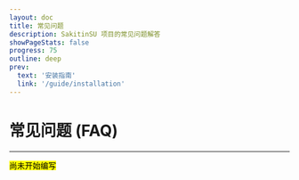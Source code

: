 ```yaml
---
layout: doc
title: 常见问题
description: SakitinSU 项目的常见问题解答
showPageStats: false
progress: 75           
outline: deep
prev:
  text: '安装指南'
  link: '/guide/installation'
---
```


# 常见问题 (FAQ)
---

<mark>尚未开始编写</mark>

